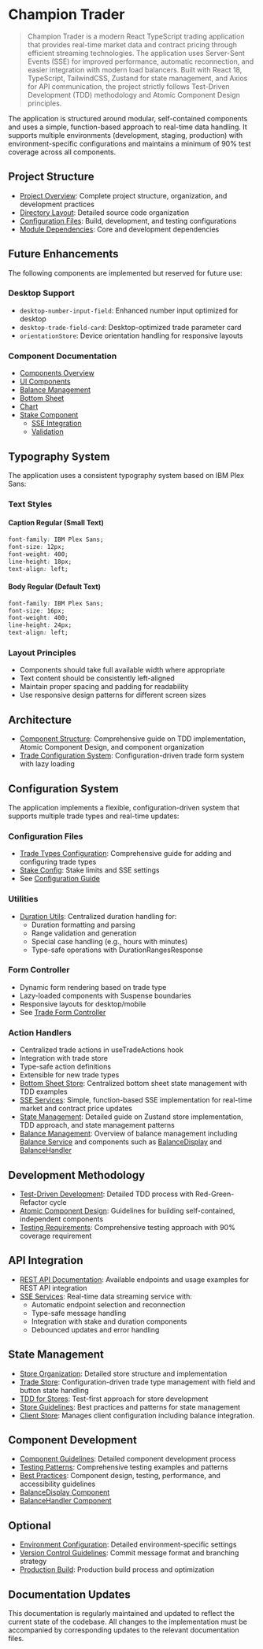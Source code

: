 # Champion Trader

> Champion Trader is a modern React TypeScript trading application that provides real-time market data and contract pricing through efficient streaming technologies. The application uses Server-Sent Events (SSE) for improved performance, automatic reconnection, and easier integration with modern load balancers. Built with React 18, TypeScript, TailwindCSS, Zustand for state management, and Axios for API communication, the project strictly follows Test-Driven Development (TDD) methodology and Atomic Component Design principles.

The application is structured around modular, self-contained components and uses a simple, function-based approach to real-time data handling. It supports multiple environments (development, staging, production) with environment-specific configurations and maintains a minimum of 90% test coverage across all components.

## Project Structure

- [Project Overview](STRUCTURE.md): Complete project structure, organization, and development practices
- [Directory Layout](STRUCTURE.md#source-code-src): Detailed source code organization
- [Configuration Files](STRUCTURE.md#configuration-files): Build, development, and testing configurations
- [Module Dependencies](STRUCTURE.md#module-dependencies): Core and development dependencies

## Future Enhancements

The following components are implemented but reserved for future use:

### Desktop Support
- `desktop-number-input-field`: Enhanced number input optimized for desktop
- `desktop-trade-field-card`: Desktop-optimized trade parameter card
- `orientationStore`: Device orientation handling for responsive layouts

### Component Documentation
- [Components Overview](src/components/README.md)
- [UI Components](src/components/ui/README.md)
- [Balance Management](src/components/BalanceHandler/README.md)
- [Bottom Sheet](src/components/BottomSheet/README.md)
- [Chart](src/components/Chart/README.md)
- [Stake Component](src/components/Stake/README.md)
  - [SSE Integration](src/components/Stake/hooks/useStakeSSE.ts)
  - [Validation](src/components/Stake/utils/validation.ts)

## Typography System

The application uses a consistent typography system based on IBM Plex Sans:

### Text Styles

#### Caption Regular (Small Text)
```css
font-family: IBM Plex Sans;
font-size: 12px;
font-weight: 400;
line-height: 18px;
text-align: left;
```

#### Body Regular (Default Text)
```css
font-family: IBM Plex Sans;
font-size: 16px;
font-weight: 400;
line-height: 24px;
text-align: left;
```

### Layout Principles
- Components should take full available width where appropriate
- Text content should be consistently left-aligned
- Maintain proper spacing and padding for readability
- Use responsive design patterns for different screen sizes

## Architecture

- [Component Structure](src/components/README.md): Comprehensive guide on TDD implementation, Atomic Component Design, and component organization
- [Trade Configuration System](#trade-configuration-system): Configuration-driven trade form system with lazy loading

## Configuration System

The application implements a flexible, configuration-driven system that supports multiple trade types and real-time updates:

### Configuration Files
- [Trade Types Configuration](src/config/TRADE_TYPES.md): Comprehensive guide for adding and configuring trade types
- [Stake Config](src/config/stake.ts): Stake limits and SSE settings
- See [Configuration Guide](src/config/README.md)

### Utilities
- [Duration Utils](src/utils/duration.ts): Centralized duration handling for:
  - Duration formatting and parsing
  - Range validation and generation
  - Special case handling (e.g., hours with minutes)
  - Type-safe operations with DurationRangesResponse

### Form Controller
- Dynamic form rendering based on trade type
- Lazy-loaded components with Suspense boundaries
- Responsive layouts for desktop/mobile
- See [Trade Form Controller](src/screens/TradePage/components/README.md)

### Action Handlers
- Centralized trade actions in useTradeActions hook
- Integration with trade store
- Type-safe action definitions
- Extensible for new trade types
- [Bottom Sheet Store](src/stores/bottomSheetStore.ts): Centralized bottom sheet state management with TDD examples
- [SSE Services](src/services/api/sse/README.md): Simple, function-based SSE implementation for real-time market and contract price updates
- [State Management](src/stores/README.md): Detailed guide on Zustand store implementation, TDD approach, and state management patterns
- [Balance Management](#balance-management): Overview of balance management including [Balance Service](src/services/api/rest/balance/README.md) and components such as [BalanceDisplay](src/components/BalanceDisplay/README.md) and [BalanceHandler](src/components/BalanceHandler/README.md)

## Development Methodology

- [Test-Driven Development](README.md#development-methodology): Detailed TDD process with Red-Green-Refactor cycle
- [Atomic Component Design](README.md#atomic-component-design): Guidelines for building self-contained, independent components
- [Testing Requirements](README.md#testing): Comprehensive testing approach with 90% coverage requirement

## API Integration

- [REST API Documentation](src/services/api/rest/README.md): Available endpoints and usage examples for REST API integration
- [SSE Services](src/services/api/sse/README.md): Real-time data streaming service with:
  - Automatic endpoint selection and reconnection
  - Type-safe message handling
  - Integration with stake and duration components
  - Debounced updates and error handling

## State Management

- [Store Organization](src/stores/README.md#store-organization): Detailed store structure and implementation
- [Trade Store](src/stores/tradeStore.ts): Configuration-driven trade type management with field and button state handling
- [TDD for Stores](src/stores/README.md#test-driven-development): Test-first approach for store development
- [Store Guidelines](src/stores/README.md#store-guidelines): Best practices and patterns for state management
- [Client Store](src/stores/clientStore.ts): Manages client configuration including balance integration.

## Component Development

- [Component Guidelines](src/components/README.md#component-guidelines): Detailed component development process
- [Testing Patterns](src/components/README.md#test-first-implementation): Comprehensive testing examples and patterns
- [Best Practices](src/components/README.md#best-practices): Component design, testing, performance, and accessibility guidelines
- [BalanceDisplay Component](src/components/BalanceDisplay/README.md)
- [BalanceHandler Component](src/components/BalanceHandler/README.md)

## Optional

- [Environment Configuration](README.md#environment-configuration): Detailed environment-specific settings
- [Version Control Guidelines](README.md#version-control): Commit message format and branching strategy
- [Production Build](README.md#building-for-production): Production build process and optimization

## Documentation Updates

This documentation is regularly maintained and updated to reflect the current state of the codebase. All changes to the implementation must be accompanied by corresponding updates to the relevant documentation files.
